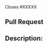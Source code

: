 Closes #XXXXX
## Pull Request

<!--Before contributing, please read our contributing guidelines-->

## Description:

<!--A brief description of what your pull request does.--> 

